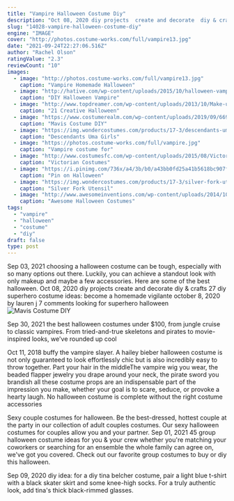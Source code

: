 ```yaml
---
title: "Vampire Halloween Costume Diy"
description: "Oct 08, 2020 diy projects  create and decorate  diy & crafts  27 diy superhero costume ideas: become a homemade vigilante october 8, 2020 by lauren j 7 comments looking for superhero halloween"
slug: "14028-vampire-halloween-costume-diy"
engine: "IMAGE"
cover: "http://photos.costume-works.com/full/vampire13.jpg"
date: "2021-09-24T22:27:06.516Z"
author: "Rachel Olson"
ratingValue: "2.3"
reviewCount: "10"
images:
  - image: "http://photos.costume-works.com/full/vampire13.jpg"
    caption: "Vampire Homemade Halloween"
  - image: "http://hative.com/wp-content/uploads/2015/10/halloween-vampire-ideas/15-diy-halloween-vampire-ideas.jpg"
    caption: "DIY Halloween Vampire"
  - image: "http://www.topdreamer.com/wp-content/uploads/2013/10/Make-up-for-Halloween1-634x951.jpg"
    caption: "21 Creative Halloween"
  - image: "https://www.costumerealm.com/wp-content/uploads/2019/09/66916eb78aaac2f02c0cf32f99ff6075.jpg"
    caption: "Mavis Costume DIY"
  - image: "https://img.wondercostumes.com/products/17-3/descendants-uma-gloves-and-wig-set.jpg"
    caption: "Descendants Uma Girls"
  - image: "https://photos.costume-works.com/full/vampire.jpg"
    caption: "Vampire costume for"
  - image: "http://www.costumesfc.com/wp-content/uploads/2015/08/Victorian-Halloween-Costumes.jpg"
    caption: "Victorian Costumes"
  - image: "https://i.pinimg.com/736x/a4/3b/b0/a43bb0fd25a41b5618bc907f01303e9a--halloween-costume-contest-halloween-.jpg"
    caption: "Pin on Halloween"
  - image: "https://img.wondercostumes.com/products/17-3/silver-fork-utensil-mens-costume.jpg"
    caption: "Silver Fork Utensil"
  - image: "http://www.awesomeinventions.com/wp-content/uploads/2014/10/pet-halloween-costume-21.jpg"
    caption: "Awesome Halloween Costumes"
tags:
  - "vampire"
  - "halloween"
  - "costume"
  - "diy"
draft: false
type: post
---
```


Sep 03, 2021 choosing a halloween costume can be tough, especially with so many options out there. Luckily, you can achieve a standout look with only makeup and maybe a few accessories. Here are some of the best halloween. Oct 08, 2020 diy projects  create and decorate  diy & crafts  27 diy superhero costume ideas: become a homemade vigilante october 8, 2020 by lauren j 7 comments looking for superhero halloween
![Mavis Costume DIY](https://www.costumerealm.com/wp-content/uploads/2019/09/66916eb78aaac2f02c0cf32f99ff6075.jpg "Mavis Costume DIY")

Sep 30, 2021 the best halloween costumes under $100, from jungle cruise to classic vampires. From tried-and-true skeletons and pirates to movie-inspired looks, we&#39;ve rounded up cool
<!--inArticleAds-->

<!--galleryOne-->

Oct 11, 2018 buffy the vampire slayer.  A hailey bieber halloween costume is not only guaranteed to look effortlessly chic but is also incredibly easy to throw together. Part your hair in the middleThe vampire wig you wear, the beaded flapper jewelry you drape around your neck, the pirate sword you brandish  all these costume props are an indispensable part of the impression you make, whether your goal is to scare, seduce, or provoke a hearty laugh. No halloween costume is complete without the right costume accessories
<!--inArticleAds-->

<!--galleryTwo-->

Sexy couple costumes for halloween. Be the best-dressed, hottest couple at the party in our collection of adult couples costumes. Our sexy halloween costumes for couples allow you and your partner. Sep 01, 2021 45 group halloween costume ideas for you & your crew whether you're matching your coworkers or searching for an ensemble the whole family can agree on, we've got you covered. Check out our favorite group costumes to buy or diy this halloween.
<!--galleryThree-->

Sep 09, 2020 diy idea: for a diy tina belcher costume, pair a light blue t-shirt with a black skater skirt and some knee-high socks. For a truly authentic look, add tina's thick black-rimmed glasses.